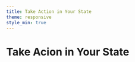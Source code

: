 ```yaml
---
title: Take Action in Your State
theme: responsive
style_min: true
---
```


# Take Acion in Your State


